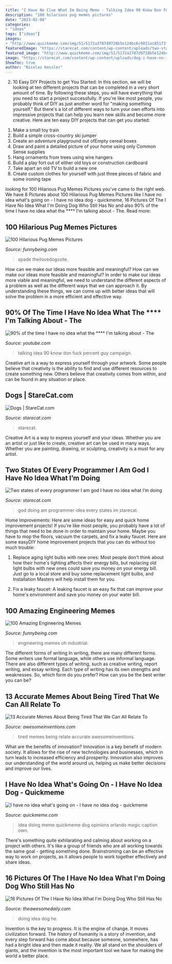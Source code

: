 ```yaml
---
title: "I Have No Clue What Im Doing Meme - Talking Idea 90 Know Don Fuck Percent Guy Campaign"
description: "100 hilarious pug memes pictures"
date: "2023-02-08"
categories:
- "ideas"
tags: ["ideas"]
images:
- "http://www.quickmeme.com/img/51/5172a3787d9728b5e124bc6c9821ac85173f541e3915fb351bf94c192c12df7a.jpg"
featuredImage: "https://starecat.com/content/wp-content/uploads/two-states-of-every-programmer-i-am-god-i-have-no-idea-what-im-doing.jpg"
featured_image: "http://www.quickmeme.com/img/51/5172a3787d9728b5e124bc6c9821ac85173f541e3915fb351bf94c192c12df7a.jpg"
image: "https://starecat.com/content/wp-content/uploads/dog-i-have-no-idea-what-im-doing-science-chemistry.jpg"
ShowToc: true
author: "Nicolas Kessler"
---
```



2) 10 Easy DIY Projects to get You Started: In this section, we will be looking at ten different projects that can be completed in a very short amount of time. By following these steps, you will have everything that you need to start a project successfully.
If you're like most people, you probably think of DIY as just another word for "making something yourself." But there's a lot of different ways to turn your own efforts into impressive projects that can help you learn new skills and become more creative. Here are ten easy DIY projects that can get you started: 
1. Make a small toy train
2. Build a simple cross-country ski jumper
3. Create an adventure playground out ofEmpty cereal boxes
4. Draw and paint a detailed picture of your home using only Common Sense supplies
5. Hang ornaments from trees using wire hangers
6. Build a play fort out of either old toys or construction cardboard 
7. Take apart an old TV to build a new one 
8. Create custom clothes for yourself with just three pieces of fabric and some ironing tape 

	

		
looking for 100 Hilarious Pug Memes Pictures you've came to the right web. We have 8 Pictures about 100 Hilarious Pug Memes Pictures like I have no idea what&#039;s going on - I have no idea dog - quickmeme, 16 Pictures Of The I Have No Idea What I&#039;m Doing Dog Who Still Has No and also 90% of the time I have no idea what the **** I&#039;m talking about - The. Read more:
		
    
## 100 Hilarious Pug Memes Pictures

<img loading=lazy src="https://www.funnybeing.com/wp-content/uploads/2017/06/I-Made-These-595x800.jpg" onerror="this.onerror=null;this.src='https://tse2.mm.bing.net/th?id=OIP.BiXHUhw6WoAbcZDy6wHZFAHaJ9&amp;pid=15.1';" alt="100 Hilarious Pug Memes Pictures">

_Source: funnybeing.com_

>spade theilovedogssite. 

	

How can we make our ideas more feasible and meaningful?
How can we make our ideas more feasible and meaningful? In order to make our ideas more viable and meaningful, we need to understand the different aspects of a problem as well as the different ways that we can approach it. By understanding these things, we can come up with better ideas that will solve the problem in a more efficient and effective way.

    
## 90% Of The Time I Have No Idea What The **** I&#039;m Talking About - The

<img loading=lazy src="https://i.ytimg.com/vi/7Rxntr8gg1Y/hqdefault.jpg" onerror="this.onerror=null;this.src='https://tse1.mm.bing.net/th?id=OIP.ijdFtkBzt5_bVlc7hctp_gHaFj&amp;pid=15.1';" alt="90% of the time I have no idea what the **** I&#039;m talking about - The">

_Source: youtube.com_

>talking idea 90 know don fuck percent guy campaign. 

	

Creative art is a way to express yourself through your artwork. Some people believe that creativity is the ability to find and use different resources to create something new. Others believe that creativity comes from within, and can be found in any situation or place.

    
## Dogs | StareCat.com

<img loading=lazy src="https://starecat.com/content/wp-content/uploads/dog-i-have-no-idea-what-im-doing-science-chemistry.jpg" onerror="this.onerror=null;this.src='https://tse3.mm.bing.net/th?id=OIP.dMu-tk4w6ahL0SzhvuoUkAHaD3&amp;pid=15.1';" alt="Dogs | StareCat.com">

_Source: starecat.com_

>starecat. 

	

Creative Art is a way to express yourself and your ideas. Whether you are an artist or just like to create, creative art can be used in many ways. Whether you are painting, drawing, or sculpting, creativity is a must for any artist.

    
## Two States Of Every Programmer I Am God I Have No Idea What I’m Doing

<img loading=lazy src="https://starecat.com/content/wp-content/uploads/two-states-of-every-programmer-i-am-god-i-have-no-idea-what-im-doing.jpg" onerror="this.onerror=null;this.src='https://tse2.mm.bing.net/th?id=OIP.BNKWGc805NBcRSbaEeq7pgHaFS&amp;pid=15.1';" alt="Two states of every programmer I am god I have no idea what I’m doing">

_Source: starecat.com_

>god doing am programmer idea every states im starecat. 

	

Home Improvements: Here are some ideas for easy and quick home improvement projects!
If you're like most people, you probably have a lot of things that need to be done in order to maintain your home. Maybe you have to mop the floors, vacuum the carpets, and fix a leaky faucet. Here are some easyDIY home improvement projects that you can do without too much trouble:
1. Replace aging light bulbs with new ones: Most people don't think about how their home's lighting affects their energy bills, but replacing old light bulbs with new ones could save you money on your energy bill. Just go to a local store and buy some replacement light bulbs, and Installation Masters will help install them for you.

2. Fix a leaky faucet: A leaking faucet is an easy fix that can improve your home's environment and save you money on your water bill.

    
## 100 Amazing Engineering Memes

<img loading=lazy src="http://www.funnybeing.com/wp-content/uploads/2017/05/Oh-Engineering.jpg" onerror="this.onerror=null;this.src='https://tse2.mm.bing.net/th?id=OIP.51mrH1zWlu7d-HAzJ5fRNwHaHa&amp;pid=15.1';" alt="100 Amazing Engineering Memes">

_Source: funnybeing.com_

>engineering memes oh industrial. 

	

The different forms of writing
In writing, there are many different forms. Some writers use formal language, while others use informal language. There are also different types of writing, such as creative writing, report writing, and essay writing. Each type of writing has its own strengths and weaknesses. So, which form do you prefer? How can you be the best writer you can be?

    
## 13 Accurate Memes About Being Tired That We Can All Relate To

<img loading=lazy src="https://www.awesomeinventions.com/wp-content/uploads/2016/02/Memes-About-Being-Tired.jpg" onerror="this.onerror=null;this.src='https://tse4.mm.bing.net/th?id=OIP.lf5_e4TiXZdWznzjySjLEwHaD8&amp;pid=15.1';" alt="13 Accurate Memes About Being Tired That We Can All Relate To">

_Source: awesomeinventions.com_

>tired memes being relate accurate awesomeinventions. 

	

What are the benefits of innovation?
Innovation is a key benefit of modern society. It allows for the rise of new technologies and businesses, which in turn leads to increased efficiency and prosperity. Innovation also improves our understanding of the world around us, helping us make better decisions and improve our lives.

    
## I Have No Idea What&#039;s Going On - I Have No Idea Dog - Quickmeme

<img loading=lazy src="http://www.quickmeme.com/img/51/5172a3787d9728b5e124bc6c9821ac85173f541e3915fb351bf94c192c12df7a.jpg" onerror="this.onerror=null;this.src='https://tse4.mm.bing.net/th?id=OIP.LfUx91ucQMa0PxpkjemqxgHaHa&amp;pid=15.1';" alt="I have no idea what&#039;s going on - I have no idea dog - quickmeme">

_Source: quickmeme.com_

>idea doing meme quickmeme dog opinions orlando magic caption own. 

	

There's something quite exhilarating and calming about working on a project with others. It's like a group of friends who are all working towards the same goal - getting something done. Brainstroming can be an effective way to work on projects, as it allows people to work together effectively and share ideas.

    
## 16 Pictures Of The I Have No Idea What I&#039;m Doing Dog Who Still Has No

<img loading=lazy src="https://theawesomedaily.com/wp-content/uploads/2014/10/LwQgHAf.jpg" onerror="this.onerror=null;this.src='https://tse2.mm.bing.net/th?id=OIP.ywsvMmvuUbGxpVT8pF71mgHaFj&amp;pid=15.1';" alt="16 Pictures Of The I Have No Idea What I&#039;m Doing Dog Who Still Has No">

_Source: theawesomedaily.com_

>doing idea dog he. 

	

Invention is the key to progress. It is the engine of change. It moves civilization forward. The history of humanity is a story of invention, and every step forward has come about because someone, somewhere, has had a bright idea and then made it reality. We all stand on the shoulders of giants, and the invention is the most important tool we have for making the world a better place.

